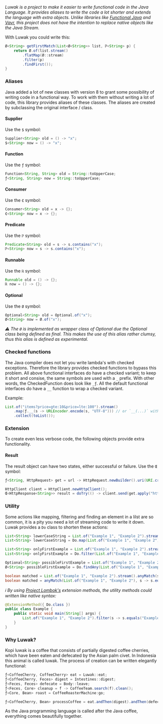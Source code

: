 _Luwak is a project to make it easier to write functional code in the Java Language. It provides aliases to write the code a lot shorter and extends the language with extra objects. Unlike libraries like [Functional Java](https://www.functionaljava.org) and [Vavr](https://www.vavr.io), this project does not have the intention to replace native objects like the Java Stream._

With Luwak you could write this:
```java
Ø<String> getFirstMatch(List<Ø<String>> list, ℙ<String> p) {
    return Ø.of(list.stream()
        .flatMap(Ø::stream)
        .filter(p)
        .findFirst());
}
```

### Aliases

Java added a lot of new classes with version 8 to grant some possibility of writing code in a functional way. To work with them without writing a lot of code, this library provides aliases of these classes. The aliases are created by subclassing the original interface / class.

#### Supplier
Use the `$` symbol:
```java
Supplier<String> old = () -> "x";
$<String> now = () -> "x";
```

#### Function
Use the `ƒ` symbol:
```java
Function<String, String> old = String::toUpperCase;
ƒ<String, String> now = String::toUpperCase;
```
#### Consumer
Use the `₵` symbol:
```java
Consumer<String> old = x -> {};
₵<String> now = x -> {};
```

#### Predicate
Use the `ℙ` symbol:
```java
Predicate<String> old = s -> s.contains("x");
ℙ<String> now = s -> s.contains("x");
```

#### Runnable
Use the `ℝ` symbol:
```java
Runnable old = () -> {};
ℝ now = () -> {};
```

#### Optional
Use the `Ø` symbol:
```java
Optional<String> old = Optional.of("x");
Ø<String> now = Ø.of("x");
```
_:warning: The `Ø` is implemented as wrapper class of Optional due the Optional class being defined as final. This makes the use of this alias rather clumsy, thus this alias is defined as experimental._

### Checked functions
The Java compiler does not let you write lambda's with checked exceptions. Therefore the library provides checked functions to bypass this problem. All above functional interfaces do have a checked variant; to keep it short and consise, the same symbols are used with a `_` prefix. With other words, the CheckedFunction does look like `_ƒ`. All the default functional interfaces do have a `__` function to wrap a checked variant.

Example:
```java
List.of("items?price=gte:10&price=lte:100").stream()
    .map(ƒ.__(s -> URLEncoder.encode(s, "UTF-8"))) // or `__(...)` with a static import
    .collect(toList());
```

### Extension
To create even less verbose code, the following objects provide extra functionality.

#### Result
The result object can have two states, either successful or failure. Use the `Œ` symbol:
```java
ƒ<String, HttpRequest> get = url -> HttpRequest.newBuilder().uri(URI.create(url)).GET().build();

HttpClient client = HttpClient.newHttpClient();
Œ<HttpResponse<String>> result = doTry(() -> client.send(get.apply("http://openjdk.java.net/"), ofString()));
```

### Utility
Some actions like mapping, filtering and finding an element in a lilst are so common, it is a pity you need a lot of streaming code to write it down. Luwak provides a `Do` class to shorten these actions:
```java
List<String> lowerCaseString = List.of("Example 1", "Example 2").stream().map(String::toLowerCase).collect(Collectors.toList());
List<String> lowerCaseString = Do.map(List.of("Example 1", "Example 2"), String::toLowerCase);

List<String> onlyFirstExample = List.of("Example 1", "Example 2").stream().filter(s -> s.equals("Example 1")).collect(Collectors.toList());
List<String> onlyFirstExample = Do.filter(List.of("Example 1", "Example 2"), s -> s.equals("Example 1"));

Optional<String> possibleFirstExample = List.of("Example 1", "Example 2").stream().filter(s -> s.equals("Example 1")).findAny();
Ø<String> possibleFirstExample = Do.findAny(List.of("Example 1", "Example 2"), s -> s.equals("Example 1"));

boolean matched = List.of("Example 1", "Example 2").stream().anyMatch(s -> s.equals("Example 1"));
boolean matched = anyMatch(List.of("Example 1", "Example 2"), s -> s.equals("Example 1")); // by importing `Do` statically
```

_:information_source: By using [Project Lombok's](https://projectlombok.org) extension methods, the utility methods could written like native syntax:_
```java
@ExtensionMethod({ Do.class })
public class Example {
    public static void main(String[] args) {
        List.of("Example 1", "Example 2").filter(s -> s.equals("Example 1"));
    }
}
```

### Why Luwak?
Kopi luwak is a coffee that consists of partially digested coffee cherries, which have been eaten and defecated by the Asian palm civet. In Indonesia this animal is called luwak. The process of creation can be written elegantly functional:
```java
ƒ<CoffeeCherry, CoffeeCherry> eat = Luwak::eat;
ƒ<CoffeeCherry, Feces> digest = Intestines::digest;
ƒ<Feces, Feces> defecate = Body::leave;
ƒ<Feces, Core> cleanup = f -> CoffeeTeam.search(f).clean();
ƒ<Core, Bean> roast = CoffeeRoasterMachine:go;

ƒ<CoffeeCherry, Bean> processCoffee = eat.andThen(digest).andThen(defecate).andThen(cleanup).andThen(roast).apply(new CoffeeCherry());
```
As the Java programming language is called after the Java coffee, everything comes beautifully together.
